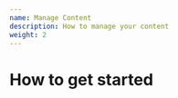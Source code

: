 ```yaml
---
name: Manage Content
description: How to manage your content
weight: 2
---
```


# How to get started
